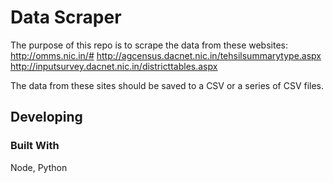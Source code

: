 # Data Scraper
The purpose of this repo is to scrape the data from these websites:
http://omms.nic.in/#
http://agcensus.dacnet.nic.in/tehsilsummarytype.aspx
http://inputsurvey.dacnet.nic.in/districttables.aspx

The data from these sites should be saved to a CSV or a series of CSV files. 

## Developing

### Built With
Node, Python
